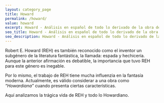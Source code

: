 ```yaml
---
layout: category_page
title: Howard
permalink: /howard/
value: howard
excerpt: Howard - Análisis en español de todo lo derivado de la obra de Robert E Howard. Biografías de Howard, sus personajes como Salomon Kane,  el rey Kull, el Borak, James Alison. Las obras basadas en su estilo, cómics, cine y literatura. Todo lo que sea Howardiano. El baúl de Howard trata de hacer análisis en español de la vida y obra de Robert E. Howard.
seo_title: Howard - Análisis en español de todo lo derivado de la obra de Robert E Howard
seo_description: Howard - Análisis en español de todo lo derivado de la obra de Robert E Howard. Biografías de Howard, sus personajes como Salomon Kane,  el rey Kull, el Borak, James Alison. Las obras basadas en su estilo, cómics, cine y literatura. Todo lo que sea Howardiano. El baúl de Howard trata de hacer análisis en español de la vida y obra de Robert E. Howard.
---
```


Robert E. Howard (REH) es también reconocido como el inventor un subgénero de la literatura fantástica, la llamada: espada y hechicería. Aunque la anterior afirmación es debatible, la importancia que tuvo REH para este género es inegable.

Por lo mismo, el trabajo de REH tiene mucha influenzia en la fantasía moderna. Actualmente, es válido considerar a una obra como _“Howardiana”_ cuando presenta ciertas características.

Aquí analizamos la trágica vida de REH y todo lo Howardiano.
